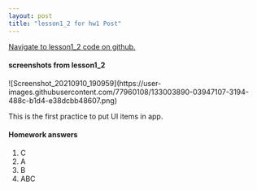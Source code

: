 ```yaml
---
layout: post
title: "lesson1_2 for hw1 Post"
---
```


<a href="https://github.ccs.neu.edu/senyan/lesson1_2">Navigate to lesson1_2 code on github.</a>
<h4>screenshots from lesson1_2</h4>
![Screenshot_20210910_190959](https://user-images.githubusercontent.com/77960108/133003890-03947107-3194-488c-b1d4-e38dcbb48607.png)


<p>
  This is the first practice to put UI items in app.
</p>

<h4> Homework answers </h4>
<ol>
  <li>C</li>
  <li>A</li>
  <li>B</li>
  <li>ABC</li>
</ol>


